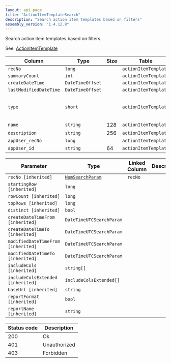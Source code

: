 ```yaml
---
layout: api_page
title: "ActionItemTemplateSearch"
description: "Search action item templates based on filters"
assembly_version: "1.4.12.8"
---
```


Search action item templates based on filters.

See: [ActionItemTemplate](ActionItemTemplate.html)

| Column | Type | Size | Table | Description |
| ------ | ---- | ---- | ----- | ----------- |
| `recNo` | `long` |  | `actionItemTemplate` | 
| `summaryCount` | `int` |  | `actionItemTemplate` | 
| `createDateTime` | `DateTimeOffset` |  | `actionItemTemplate` | 
| `lastModifiedDateTime` | `DateTimeOffset` |  | `actionItemTemplate` | 
| `type` | `short` |  | `actionItemTemplate` | Trip = 1, ClientProfile = 2, Person = 3
| `name` | `string` | 128 | `actionItemTemplate` | 
| `description` | `string` | 256 | `actionItemTemplate` | 
| `appUser_recNo` | `long` |  | `actionItemTemplate` | 
| `appUser_id` | `string` | 64 | `actionItemTemplate` | 

| Parameter | Type | Linked Column | Description |
| --------- | ---- | ------------- | ----------- |
| `recNo [inherited]` | [`NumSearchParam`](NumSearchParam) | `recNo` | 
| `startingRow [inherited]` | `long` |  | 
| `rowCount [inherited]` | `long` |  | 
| `topRows [inherited]` | `long` |  | 
| `distinct [inherited]` | `bool` |  | 
| `createDateTimeFrom [inherited]` | `DateTimeUTCSearchParam` |  | 
| `createDateTimeTo [inherited]` | `DateTimeUTCSearchParam` |  | 
| `modifiedDateTimeFrom [inherited]` | `DateTimeUTCSearchParam` |  | 
| `modifiedDateTimeTo [inherited]` | `DateTimeUTCSearchParam` |  | 
| `includeCols [inherited]` | `string[]` |  | 
| `includeColsExtended [inherited]` | `includeColsExtended[]` |  | 
| `baseUrl [inherited]` | `string` |  | 
| `reportFormat [inherited]` | `bool` |  | 
| `reportName [inherited]` | `string` |  | 

| Status code | Description |
| ----------- | ----------- |
| 200 | Ok |
| 401 | Unauthorized |
| 403 | Forbidden |


